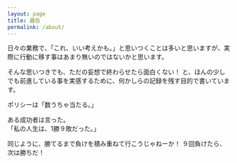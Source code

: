 ```yaml
---
layout: page
title: 趣旨
permalink: /about/
---
```


日々の業務で、「これ、いい考えかも。」と思いつくことは多いと思いますが、実際に行動に移す事はあまり無いのではないかと思います。  

そんな思いつきでも、ただの妄想で終わらせたら面白くない！ と、ほんの少しでも前進している事を実感するために、何かしらの記録を残す目的で書いています。

ポリシーは「数うちゃ当たる。」

ある成功者は言った。  
「私の人生は、1勝９敗だった。」

同じように、勝てるまで負けを積み重ねて行こうじゃねーか！
９回負けたら、次は勝ちだ！